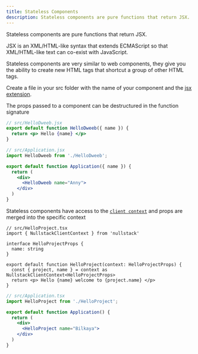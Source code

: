 ```yaml
---
title: Stateless Components
description: Stateless components are pure functions that return JSX.
---
```


Stateless components are pure functions that return JSX.

JSX is an XML/HTML-like syntax that extends ECMAScript so that XML/HTML-like text can co-exist with JavaScript.

Stateless components are very similar to web components, they give you the ability to create new HTML tags that shortcut a group of other HTML tags.

Create a file in your src folder with the name of your component and the [jsx extension](/jsx-elements).

The props passed to a component can be destructured in the function signature

```jsx
// src/HelloDweeb.jsx
export default function HelloDweeb({ name }) {
  return <p> Hello {name} </p>
}
```

```jsx
// src/Application.jsx
import HelloDweeb from './HelloDweeb';

export default function Application({ name }) {
  return (
    <div>
      <HelloDweeb name="Anny">
    </div>
  )
}
```

Stateless components have access to the [`client context`](/context) and props are merged into the specific context

```tsx
// src/HelloProject.tsx
import { NullstackClientContext } from 'nullstack'

interface HelloProjectProps {
  name: string
}

export default function HelloProject(context: HelloProjectProps) {
  const { project, name } = context as NullstackClientContext<HelloProjectProps>
  return <p> Hello {name} welcome to {project.name} </p>
}
```

```jsx
// src/Application.tsx
import HelloProject from './HelloProject';

export default function Application() {
  return (
    <div>
      <HelloProject name="Bilkaya">
    </div>
  )
}
```